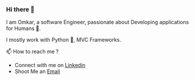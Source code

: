 ### Hi there 👋

I am Omkar, a software Engineer, passionate about Developing applications for Humans 🤣.

I mostly work with Python 🐍, MVC Frameworks. 

📫 How to reach me ? 
  - Connect with me on [Linkedin](https://www.linkedin.com/in/omkarsurve-4a855a207/)
  - Shoot Me an [Email](omkarsurve981@outlook.com)

